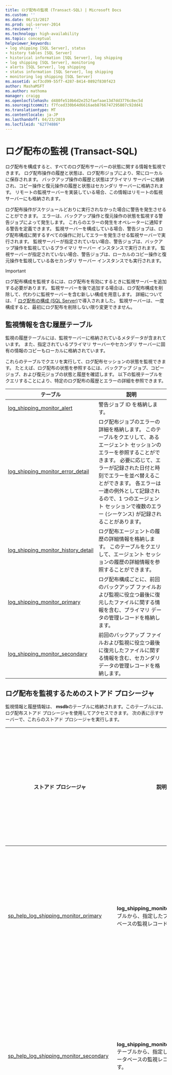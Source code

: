 ```yaml
---
title: ログ配布の監視 (Transact-SQL) | Microsoft Docs
ms.custom: ''
ms.date: 06/13/2017
ms.prod: sql-server-2014
ms.reviewer: ''
ms.technology: high-availability
ms.topic: conceptual
helpviewer_keywords:
- log shipping [SQL Server], status
- history tables [SQL Server]
- historical information [SQL Server], log shipping
- log shipping [SQL Server], monitoring
- alerts [SQL Server], log shipping
- status information [SQL Server], log shipping
- monitoring log shipping [SQL Server]
ms.assetid: acf3cd99-55f7-4287-8414-0892f830f423
author: MashaMSFT
ms.author: mathoma
manager: craigg
ms.openlocfilehash: d480fe510b6d2e252faefaae13d7dd3776c8ec5d
ms.sourcegitcommit: f7fced330b64d6616aeb8766747295807c92dd41
ms.translationtype: MT
ms.contentlocale: ja-JP
ms.lasthandoff: 04/23/2019
ms.locfileid: "62774886"
---
```

# <a name="monitor-log-shipping-transact-sql"></a>ログ配布の監視 (Transact-SQL)
  ログ配布を構成すると、すべてのログ配布サーバーの状態に関する情報を監視できます。 ログ配布操作の履歴と状態は、ログ配布ジョブにより、常にローカルに保存されます。 バックアップ操作の履歴と状態はプライマリ サーバーに格納され、コピー操作と復元操作の履歴と状態はセカンダリ サーバーに格納されます。 リモートの監視サーバーを実装している場合、この情報はリモートの監視サーバーにも格納されます。  
  
 ログ配布操作がスケジュールどおりに実行されなかった場合に警告を発生させることができます。 エラーは、バックアップ操作と復元操作の状態を監視する警告ジョブによって発生します。 これらのエラーの発生をオペレーターに通知する警告を定義できます。 監視サーバーを構成している場合、警告ジョブは、ログ配布構成に関するすべての操作に対してエラーを発生させる監視サーバーで実行されます。 監視サーバーが指定されていない場合、警告ジョブは、バックアップ操作を監視しているプライマリ サーバー インスタンスで実行されます。 監視サーバーが指定されていない場合、警告ジョブは、ローカルのコピー操作と復元操作を監視している各セカンダリ サーバー インスタンスでも実行されます。  
  
> [!IMPORTANT]  
>  ログ配布構成を監視するには、ログ配布を有効にするときに監視サーバーを追加する必要があります。 監視サーバーを後で追加する場合は、ログ配布構成を削除して、代わりに監視サーバーを含む新しい構成を用意します。 詳細については、「 [ログ配布の構成 &#40;SQL Server&#41;](configure-log-shipping-sql-server.md)で導入されました。 監視サーバーは、一度構成すると、最初にログ配布を削除しない限り変更できません。  
  
## <a name="history-tables-containing-monitoring-information"></a>監視情報を含む履歴テーブル  
 監視の履歴テーブルには、監視サーバーに格納されているメタデータが含まれています。 また、指定されているプライマリ サーバーやセカンダリ サーバーに固有の情報のコピーもローカルに格納されています。  
  
 これらのテーブルでクエリを実行して、ログ配布セッションの状態を監視できます。 たとえば、ログ配布の状態を参照するには、バックアップ ジョブ、コピー ジョブ、および復元ジョブの状態と履歴を確認します。 以下の監視テーブルをクエリすることにより、特定のログ配布の履歴とエラーの詳細を参照できます。  
  
|テーブル|説明|  
|-----------|-----------------|  
|[log_shipping_monitor_alert](/sql/relational-databases/system-tables/log-shipping-monitor-alert-transact-sql)|警告ジョブ ID を格納します。|  
|[log_shipping_monitor_error_detail](/sql/relational-databases/system-tables/log-shipping-monitor-error-detail-transact-sql)|ログ配布ジョブのエラーの詳細を格納します。 このテーブルをクエリして、あるエージェント セッションのエラーを参照することができます。 必要に応じて、エラーが記録された日付と時刻でエラーを並べ替えることができます。 各エラーは一連の例外として記録されるので、1 つのエージェント セッションで複数のエラー (シーケンス) が記録されることがあります。|  
|[log_shipping_monitor_history_detail](/sql/relational-databases/system-tables/log-shipping-monitor-history-detail-transact-sql)|ログ配布エージェントの履歴の詳細情報を格納します。 このテーブルをクエリして、エージェント セッションの履歴の詳細情報を参照することができます。|  
|[log_shipping_monitor_primary](/sql/relational-databases/system-tables/log-shipping-monitor-primary-transact-sql)|ログ配布構成ごとに、前回のバックアップ ファイルおよび監視に役立つ最後に復元したファイルに関する情報を含む、プライマリ データの管理レコードを格納します。|  
|[log_shipping_monitor_secondary](/sql/relational-databases/system-tables/log-shipping-monitor-secondary-transact-sql)|前回のバックアップ ファイルおよび監視に役立つ最後に復元したファイルに関する情報を含む、セカンダリ データの管理レコードを格納します。|  
  
## <a name="stored-procedures-for-monitoring-log-shipping"></a>ログ配布を監視するためのストアド プロシージャ  
 監視情報と履歴情報は、 **msdb**のテーブルに格納されます。このテーブルには、ログ配布ストアド プロシージャを使用してアクセスできます。 次の表に示すサーバーで、これらのストアド プロシージャを実行します。  
  
|ストアド プロシージャ|説明|プロシージャを実行するサーバー|  
|----------------------|-----------------|---------------------------|  
|[sp_help_log_shipping_monitor_primary](/sql/relational-databases/system-stored-procedures/sp-help-log-shipping-monitor-primary-transact-sql)|**log_shipping_monitor_primary** テーブルから、指定したプライマリ データベースの監視レコードを返します。|監視サーバーまたはプライマリ サーバー|  
|[sp_help_log_shipping_monitor_secondary](/sql/relational-databases/system-stored-procedures/sp-help-log-shipping-monitor-secondary-transact-sql)|**log_shipping_monitor_secondary** テーブルから、指定したセカンダリ データベースの監視レコードを返します。|監視サーバーまたはセカンダリ サーバー|  
|[sp_help_log_shipping_alert_job](/sql/relational-databases/system-stored-procedures/sp-help-log-shipping-alert-job-transact-sql)|警告ジョブのジョブ ID を返します。|監視サーバー (監視サーバーが定義されていない場合はプライマリ サーバーまたはセカンダリ サーバー)|  
|[sp_help_log_shipping_primary_database](/sql/relational-databases/system-stored-procedures/sp-help-log-shipping-primary-database-transact-sql)|プライマリ データベースの設定を取得し、 **log_shipping_primary_databases** テーブルと **log_shipping_monitor_primary** テーブルの値を表示します。|プライマリ サーバー|  
|[sp_help_log_shipping_primary_secondary](/sql/relational-databases/system-stored-procedures/sp-help-log-shipping-primary-secondary-transact-sql)|プライマリ データベースのセカンダリ データベース名を取得します。|プライマリ サーバー|  
|[sp_help_log_shipping_secondary_database](/sql/relational-databases/system-stored-procedures/sp-help-log-shipping-secondary-database-transact-sql)|**log_shipping_secondary**、 **log_shipping_secondary_databases** 、および **log_shipping_monitor_secondary** の各テーブルからセカンダリ データベースの設定を取得します。|セカンダリ サーバー|  
|[sp_help_log_shipping_secondary_primary &#40;Transact-SQL&#41;](/sql/relational-databases/system-stored-procedures/sp-help-log-shipping-secondary-primary-transact-sql)|セカンダリ サーバーにある指定されたプライマリ データベースの設定を取得します。|セカンダリ サーバー|  
  
## <a name="see-also"></a>関連項目  
 [ログ配布レポートの表示 &#40;SQL Server Management Studio&#41;](view-the-log-shipping-report-sql-server-management-studio.md)   
 [ログ配布のストアド プロシージャとテーブル](log-shipping-tables-and-stored-procedures.md)  
  
  
